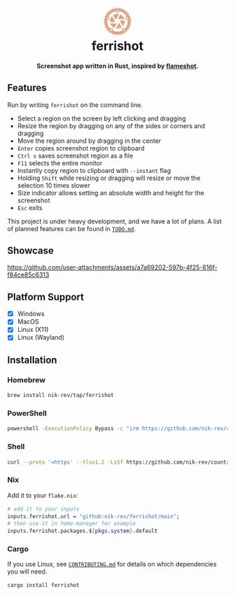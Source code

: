 <div align="center">
  <p>
    <h1>
      <a href="https://github.com/nik-rev/ferrishot">
        <img height="64px" width="64px" src="logo.svg" />
      </a>
      <br />
      ferrishot
    </h1>
    <h4>Screenshot app written in Rust, inspired by <a href="https://github.com/flameshot-org/flameshot">flameshot<a />.</h4>
  </p>
</div>

## Features

Run by writing `ferrishot` on the command line.

- Select a region on the screen by left clicking and dragging
- Resize the region by dragging on any of the sides or corners and dragging
- Move the region around by dragging in the center
- `Enter` copies screenshot region to clipboard
- `Ctrl s` saves screenshot region as a file
- `F11` selects the entire monitor
- Instantly copy region to clipboard with `--instant` flag
- Holding `Shift` while resizing or dragging will resize or move the selection 10 times slower
- Size indicator allows setting an absolute width and height for the screenshot
- `Esc` exits

This project is under heavy development, and we have a lot of plans. A list of planned features can be found in [`TODO.md`](./TODO.md).

## Showcase

<https://github.com/user-attachments/assets/a7a69202-597b-4f25-816f-f84ce85c6313>

## Platform Support

- [x] Windows
- [x] MacOS
- [x] Linux (X11)
- [x] Linux (Wayland)

## Installation

### Homebrew

```sh
brew install nik-rev/tap/ferrishot
```

### PowerShell

```sh
powershell -ExecutionPolicy Bypass -c "irm https://github.com/nik-rev/countryfetch/releases/latest/download/ferrishot-installer.ps1 | iex"
```

### Shell

```sh
curl --proto '=https' --tlsv1.2 -LsSf https://github.com/nik-rev/countryfetch/releases/latest/download/ferrishot-installer.sh | sh
```

### Nix

Add it to your `flake.nix`:

```nix
# add it to your inputs
inputs.ferrishot.url = "github:nik-rev/ferrishot/main";
# then use it in home-manager for example
inputs.ferrishot.packages.${pkgs.system}.default
```

### Cargo

If you use Linux, see [`CONTRIBUTING.md`](./CONTRIBUTING.md) for details on which dependencies you will need.

```sh
cargo install ferrishot
```
